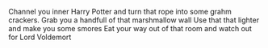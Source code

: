 Channel you inner Harry Potter and turn that rope into some grahm crackers.
Grab you a handfull of that marshmallow wall
Use that that lighter and make you some smores
Eat your way out of that room and watch out for Lord Voldemort
